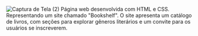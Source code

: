 ![Captura de Tela (2)](https://github.com/user-attachments/assets/fd059db0-5dc9-4ad2-9803-d01ebc1652cf)
Página web desenvolvida com HTML e CSS. 
Representando um site chamado "Bookshelf".
O site apresenta um catálogo de livros, com seções para explorar gêneros literários e um convite para os usuários se inscreverem.
